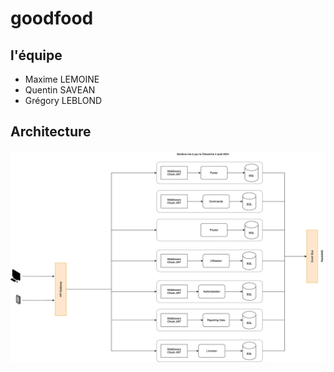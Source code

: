 # goodfood

## l'équipe

- Maxime LEMOINE
- Quentin SAVEAN
- Grégory LEBLOND

## Architecture

![Architecture microservice](docs/Architecture%20microservice.drawio.svg)
